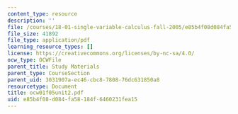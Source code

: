 ```yaml
---
content_type: resource
description: ''
file: /courses/18-01-single-variable-calculus-fall-2005/e85b4f08d084fa58184f6460231fea15_ocw01f05unit2.pdf
file_size: 41892
file_type: application/pdf
learning_resource_types: []
license: https://creativecommons.org/licenses/by-nc-sa/4.0/
ocw_type: OCWFile
parent_title: Study Materials
parent_type: CourseSection
parent_uid: 3031907a-ec46-cbc8-7808-76dc631850a8
resourcetype: Document
title: ocw01f05unit2.pdf
uid: e85b4f08-d084-fa58-184f-6460231fea15
---
```

